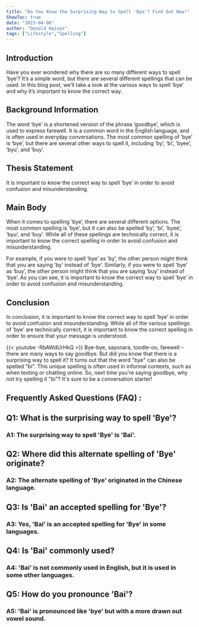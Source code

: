 ```yaml
---
title: "Do You Know the Surprising Way to Spell 'Bye'? Find Out Now!"
ShowToc: true 
date: "2023-04-06"
author: "Donald Haines" 
tags: ["Lifestyle","Spelling"]
---
```

## Introduction

Have you ever wondered why there are so many different ways to spell ‘bye’? It’s a simple word, but there are several different spellings that can be used. In this blog post, we’ll take a look at the various ways to spell ‘bye’ and why it’s important to know the correct way.

## Background Information

The word ‘bye’ is a shortened version of the phrase ‘goodbye’, which is used to express farewell. It is a common word in the English language, and is often used in everyday conversations. The most common spelling of ‘bye’ is ‘bye’, but there are several other ways to spell it, including ‘by’, ‘bi’, ‘byee’, ‘byu’, and ‘buy’. 

## Thesis Statement

It is important to know the correct way to spell ‘bye’ in order to avoid confusion and misunderstanding.

## Main Body

When it comes to spelling ‘bye’, there are several different options. The most common spelling is ‘bye’, but it can also be spelled ‘by’, ‘bi’, ‘byee’, ‘byu’, and ‘buy’. While all of these spellings are technically correct, it is important to know the correct spelling in order to avoid confusion and misunderstanding. 

For example, if you were to spell ‘bye’ as ‘by’, the other person might think that you are saying ‘by’ instead of ‘bye’. Similarly, if you were to spell ‘bye’ as ‘buy’, the other person might think that you are saying ‘buy’ instead of ‘bye’. As you can see, it is important to know the correct way to spell ‘bye’ in order to avoid confusion and misunderstanding.

## Conclusion

In conclusion, it is important to know the correct way to spell ‘bye’ in order to avoid confusion and misunderstanding. While all of the various spellings of ‘bye’ are technically correct, it is important to know the correct spelling in order to ensure that your message is understood.

{{< youtube -RbAWdUrHkQ >}} 
Bye-bye, sayonara, toodle-oo, farewell – there are many ways to say goodbye. But did you know that there is a surprising way to spell it? It turns out that the word "bye" can also be spelled "bi". This unique spelling is often used in informal contexts, such as when texting or chatting online. So, next time you're saying goodbye, why not try spelling it "bi"? It's sure to be a conversation starter!

## Frequently Asked Questions (FAQ) :
<h2>Q1: What is the surprising way to spell 'Bye'?</h2>

<h3>A1: The surprising way to spell 'Bye' is 'Bai'.</h3>

<h2>Q2: Where did this alternate spelling of 'Bye' originate?</h2>

<h3>A2: The alternate spelling of 'Bye' originated in the Chinese language.</h3>

<h2>Q3: Is 'Bai' an accepted spelling for 'Bye'?</h2>

<h3>A3: Yes, 'Bai' is an accepted spelling for 'Bye' in some languages.</h3>

<h2>Q4: Is 'Bai' commonly used?</h2>

<h3>A4: 'Bai' is not commonly used in English, but it is used in some other languages.</h3>

<h2>Q5: How do you pronounce 'Bai'?</h2>

<h3>A5: 'Bai' is pronounced like 'bye' but with a more drawn out vowel sound.</h3>





